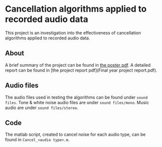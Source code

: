 # Cancellation algorithms applied to recorded audio data

This project is an investigation into the effectiveness of cancellation algorithms
applied to recorded audio data.

## About
A brief summary of the project can be found in [the poster pdf](Poster.pdf). A detailed report can be found in [the project report pdf](Final year project report.pdf).

## Audio files
The audio files used in testing the algorithms can be found under `sound files`. 
Tone & white noise audio files are under `sound files/mono`. 
Music audio are under `sound files/stereo`.

## Code
The matlab script, created to cancel noise for each audio type, can be found in `Cancel_<audio type>.m`.
